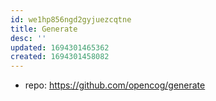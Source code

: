 ```yaml
---
id: we1hp856ngd2gyjuezcqtne
title: Generate
desc: ''
updated: 1694301465362
created: 1694301458082
---
```


- repo: https://github.com/opencog/generate